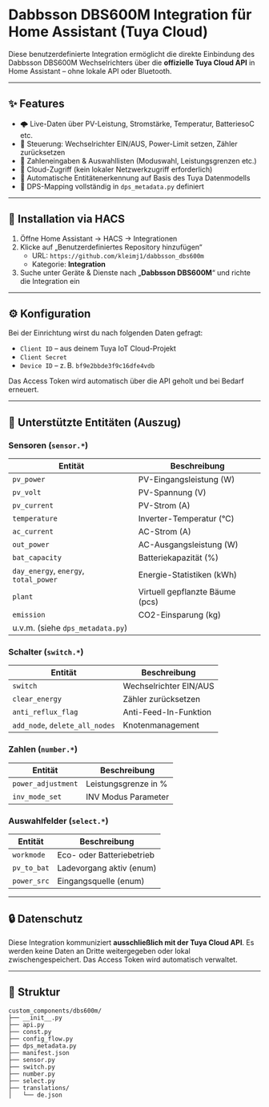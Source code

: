 # Dabbsson DBS600M Integration für Home Assistant (Tuya Cloud)

Diese benutzerdefinierte Integration ermöglicht die direkte Einbindung des Dabbsson DBS600M Wechselrichters über die **offizielle Tuya Cloud API** in Home Assistant – ohne lokale API oder Bluetooth.

---

## ✨ Features

- 🌩️ Live-Daten über PV-Leistung, Stromstärke, Temperatur, BatteriesoC etc.
- 🔁 Steuerung: Wechselrichter EIN/AUS, Power-Limit setzen, Zähler zurücksetzen
- 🧮 Zahleneingaben & Auswahllisten (Moduswahl, Leistungsgrenzen etc.)
- 📡 Cloud-Zugriff (kein lokaler Netzwerkzugriff erforderlich)
- 🧠 Automatische Entitätenerkennung auf Basis des Tuya Datenmodells
- 📑 DPS-Mapping vollständig in `dps_metadata.py` definiert

---

## 🚀 Installation via HACS

1. Öffne Home Assistant → HACS → Integrationen
2. Klicke auf „Benutzerdefiniertes Repository hinzufügen“
   - URL: `https://github.com/kleimj1/dabbsson_dbs600m`
   - Kategorie: **Integration**
3. Suche unter Geräte & Dienste nach „**Dabbsson DBS600M**“ und richte die Integration ein

---

## ⚙️ Konfiguration

Bei der Einrichtung wirst du nach folgenden Daten gefragt:

- `Client ID` – aus deinem Tuya IoT Cloud-Projekt
- `Client Secret`
- `Device ID` – z. B. `bf9e2bbde3f9c16dfe4vdb`

Das Access Token wird automatisch über die API geholt und bei Bedarf erneuert.

---

## 🧪 Unterstützte Entitäten (Auszug)

### Sensoren (`sensor.*`)

| Entität                              | Beschreibung                        |
|-------------------------------------|-------------------------------------|
| `pv_power`                          | PV-Eingangsleistung (W)             |
| `pv_volt`                           | PV-Spannung (V)                     |
| `pv_current`                        | PV-Strom (A)                        |
| `temperature`                       | Inverter-Temperatur (°C)            |
| `ac_current`                        | AC-Strom (A)                        |
| `out_power`                         | AC-Ausgangsleistung (W)             |
| `bat_capacity`                      | Batteriekapazität (%)               |
| `day_energy`, `energy`, `total_power` | Energie-Statistiken (kWh)           |
| `plant`                             | Virtuell gepflanzte Bäume (pcs)     |
| `emission`                          | CO2-Einsparung (kg)                 |
| u.v.m. (siehe `dps_metadata.py`)    |                                     |

### Schalter (`switch.*`)

| Entität                     | Beschreibung                         |
|----------------------------|--------------------------------------|
| `switch`                   | Wechselrichter EIN/AUS               |
| `clear_energy`             | Zähler zurücksetzen                  |
| `anti_reflux_flag`         | Anti-Feed-In-Funktion                |
| `add_node`, `delete_all_nodes` | Knotenmanagement                     |

### Zahlen (`number.*`)

| Entität                   | Beschreibung                          |
|--------------------------|---------------------------------------|
| `power_adjustment`       | Leistungsgrenze in %                  |
| `inv_mode_set`           | INV Modus Parameter                   |

### Auswahlfelder (`select.*`)

| Entität         | Beschreibung                    |
|----------------|---------------------------------|
| `workmode`     | Eco- oder Batteriebetrieb       |
| `pv_to_bat`    | Ladevorgang aktiv (enum)        |
| `power_src`    | Eingangsquelle (enum)           |

---

## 🔒 Datenschutz

Diese Integration kommuniziert **ausschließlich mit der Tuya Cloud API**. Es werden keine Daten an Dritte weitergegeben oder lokal zwischengespeichert. Das Access Token wird automatisch verwaltet.

---

## 🧱 Struktur

```text
custom_components/dbs600m/
├── __init__.py
├── api.py
├── const.py
├── config_flow.py
├── dps_metadata.py
├── manifest.json
├── sensor.py
├── switch.py
├── number.py
├── select.py
├── translations/
│   └── de.json
